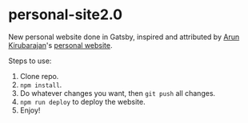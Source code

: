 # personal-site2.0

New personal website done in Gatsby, inspired and attributed by [Arun Kirubarajan](https://kirubarajan.com/)'s [personal website](https://github.com/kirubarajan/blog).

Steps to use:

1. Clone repo.
2. `npm install`.
3. Do whatever changes you want, then `git push` all changes.
4. `npm run deploy` to deploy the website. 
5. Enjoy!

